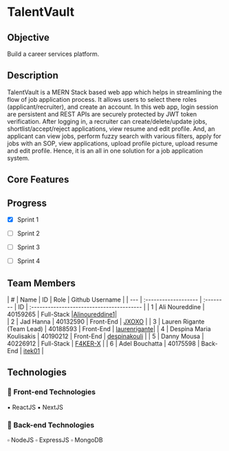 #   TalentVault 

## Objective 
Build a career services platform.

## Description 
TalentVault is a MERN Stack based web app which helps in streamlining the flow of job application process. It allows users to select there roles (applicant/recruiter), and create an account. In this web app, login session are persistent and REST APIs are securely protected by JWT token verification. After logging in, a recruiter can create/delete/update jobs, shortlist/accept/reject applications, view resume and edit profile. And, an applicant can view jobs, perform fuzzy search with various filters, apply for jobs with an SOP, view applications, upload profile picture, upload resume and edit profile. Hence, it is an all in one solution for a job application system.


## Core Features 

## Progress 
 - [X] Sprint 1
 - [ ] Sprint 2
 - [ ] Sprint 3
 - [ ] Sprint 4



## Team Members 

| #   | Name                       | ID        | Role       | Github Username                                                           |
| --- | :-------------------       | :-------- | ID         | :----------------------------------------                                 |
| 1   | Ali Noureddine             | 40159265  | Full-Stack |[Alinoureddine1](https://github.com/Alinoureddine1 "Github user's profile")|                                               
| 2   | Jad Hanna                  | 40132590  | Front-End  |  [JXOXO](https://github.com/JXOXO       "Github user's profile")          |
| 3   | Lauren Rigante (Team Lead) | 40188593  | Front-End  |  [laurenrigante](https://github.com/laurenrigante "Github user's profile")|
| 4   | Despina Maria Koulisakis   | 40190212  | Front-End  |  [despinakouli](https://github.com/despinakouli "Github user's profile")  |
| 5   | Danny Mousa                | 40226912  | Full-Stack |  [F4KER-X](https://github.com/F4KER-X "Github user's profile")            |
| 6   | Adel Bouchatta             | 40175598  | Back-End   |  [itek01](https://github.com/Itek01       "Github user's profile")        |

## Technologies

### 🔲 Front-end Technologies

  ▪️ ReactJS
  ▪️ NextJS
 
### 🔳 Back-end Technologies

  ▫️ NodeJS
  ▫️ ExpressJS
  ▫️ MongoDB
  

